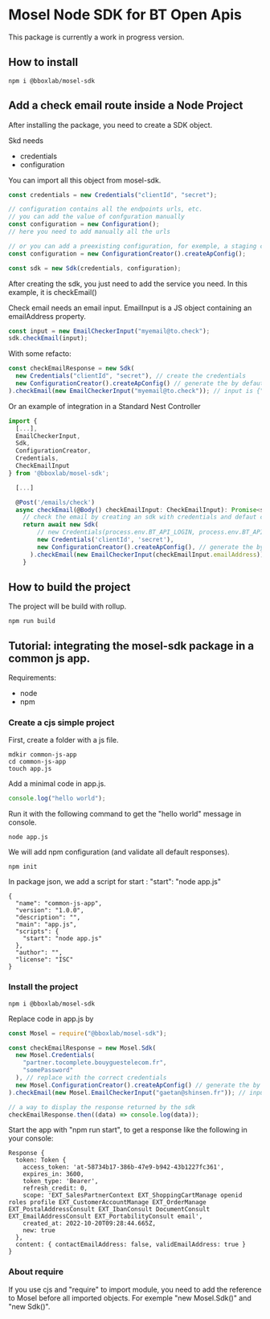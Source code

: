 # Mosel Node SDK for BT Open Apis

This package is currently a work in progress version.

## How to install

```
npm i @bboxlab/mosel-sdk
```

## Add a check email route inside a Node Project

After installing the package, you need to create a SDK object.

Skd needs

- credentials
- configuration

You can import all this object from mosel-sdk.

```js
const credentials = new Credentials("clientId", "secret");

// configuration contains all the endpoints urls, etc.
// you can add the value of confguration manually
const configuration = new Configuration();
// here you need to add manually all the urls

// or you can add a preexisting configuration, for exemple, a staging conf
const configuration = new ConfigurationCreator().createApConfig();

const sdk = new Sdk(credentials, configuration);
```

After creating the sdk, you just need to add the service you need. In this example, it is checkEmail()

Check email needs an email input. EmailInput is a JS object containing an emailAddress property.

```js
const input = new EmailCheckerInput("myemail@to.check");
sdk.checkEmail(input);
```

With some refacto:

```js
const checkEmailResponse = new Sdk(
  new Credentials("clientId", "secret"), // create the credentials
  new ConfigurationCreator().createApConfig() // generate the by defaut config
).checkEmail(new EmailCheckerInput("myemail@to.check")); // input is {"emailAddress": "myemail@example.com"}
```

Or an example of integration in a Standard Nest Controller

```js
import {
  [...],
  EmailCheckerInput,
  Sdk,
  ConfigurationCreator,
  Credentials,
  CheckEmailInput
} from '@bboxlab/mosel-sdk';

  [...]

  @Post('/emails/check')
  async checkEmail(@Body() checkEmailInput: CheckEmailInput): Promise<string> {
    // check the email by creating an sdk with credentials and defaut config
    return await new Sdk(
        // new Credentials(process.env.BT_API_LOGIN, process.env.BT_API_PWD),
        new Credentials('clientId', 'secret'),
        new ConfigurationCreator().createApConfig(), // generate the by defaut config
      ).checkEmail(new EmailCheckerInput(checkEmailInput.emailAddress)); // input is {"emailAddress": "myemail@example.com"}
    }
```

## How to build the project

The project will be build with rollup.

```
npm run build
```

## Tutorial: integrating the mosel-sdk package in a common js app.

Requirements:

- node
- npm

### Create a cjs simple project

First, create a folder with a js file.

```
mdkir common-js-app
cd common-js-app
touch app.js
```

Add a minimal code in app.js.

```js
console.log("hello world");
```

Run it with the following command to get the "hello world" message in console.

```
node app.js
```

We will add npm configuration (and validate all default responses).

```
npm init
```

In package json, we add a script for start : "start": "node app.js"

```
{
  "name": "common-js-app",
  "version": "1.0.0",
  "description": "",
  "main": "app.js",
  "scripts": {
    "start": "node app.js"
  },
  "author": "",
  "license": "ISC"
}
```

### Install the project

```
npm i @bboxlab/mosel-sdk
```

Replace code in app.js by

```js
const Mosel = require("@bboxlab/mosel-sdk");

const checkEmailResponse = new Mosel.Sdk(
  new Mosel.Credentials(
    "partner.tocomplete.bouyguestelecom.fr",
    "somePassword"
  ), // replace with the correct credentials
  new Mosel.ConfigurationCreator().createApConfig() // generate the by defaut config
).checkEmail(new Mosel.EmailCheckerInput("gaetan@shinsen.fr")); // input is {"emailAddress": "myemail@example.com"}

// a way to display the response returned by the sdk
checkEmailResponse.then((data) => console.log(data));
```

Start the app with "npm run start", to get a response like the following in your console:

```
Response {
  token: Token {
    access_token: 'at-58734b17-386b-47e9-b942-43b1227fc361',
    expires_in: 3600,
    token_type: 'Bearer',
    refresh_credit: 0,
    scope: 'EXT_SalesPartnerContext EXT_ShoppingCartManage openid roles profile EXT_CustomerAccountManage EXT_OrderManage EXT_PostalAddressConsult EXT_IbanConsult DocumentConsult EXT_EmailAddressConsult EXT_PortabilityConsult email',
    created_at: 2022-10-20T09:28:44.665Z,
    new: true
  },
  content: { contactEmailAddress: false, validEmailAddress: true }
}

```

### About require

If you use cjs and "require" to import module, you need to add the reference to Mosel before all imported objects. For exemple "new Mosel.Sdk()" and "new Sdk()".
